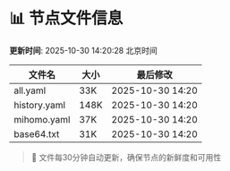 # 📊 节点文件信息

**更新时间**: 2025-10-30 14:20:28 北京时间

| 文件名 | 大小 | 最后修改 |
|--------|------|----------|
| all.yaml | 33K | 2025-10-30 14:20 |
| history.yaml | 148K | 2025-10-30 14:20 |
| mihomo.yaml | 37K | 2025-10-30 14:20 |
| base64.txt | 31K | 2025-10-30 14:20 |

> 🔄 文件每30分钟自动更新，确保节点的新鲜度和可用性
